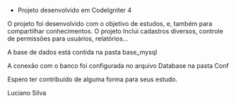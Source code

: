 - Projeto desenvolvido em CodeIgniter 4

O projeto foi desenvolvido com o objetivo de estudos, e, também para compartilhar conhecimentos. O projeto
Inclui cadastros diversos, controle de permissões para usuários, relatórios...

A base de dados está contida na pasta base_mysql

A conexão com o banco foi configurada no arquivo Database na pasta Conf

Espero ter contribuído de alguma forma para seus estudo.

Luciano Silva
